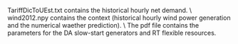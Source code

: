TariffDicToUEst.txt contains the historical hourly net demand. \\
wind2012.npy contains the context (historical hourly wind power generation and the numerical waether prediction). \\
The pdf file contains the parameters for the DA slow-start generators and RT flexible resources.
